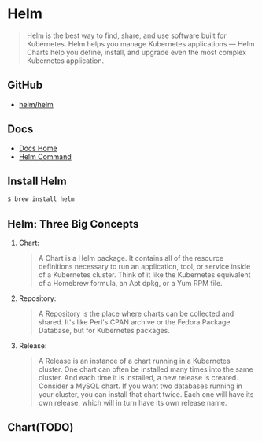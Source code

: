 # Helm

>Helm is the best way to find, share, and use software built for Kubernetes. Helm helps you manage Kubernetes applications — Helm Charts help you define, install, and upgrade even the most complex Kubernetes application.

## GitHub

- [helm/helm](https://github.com/helm/helm/releases)

## Docs

- [Docs Home](https://helm.sh/docs/)
- [Helm Command](https://helm.sh/docs/helm/helm/)

## Install Helm

```sh
$ brew install helm
```

## Helm: Three Big Concepts

1. Chart:
    >A Chart is a Helm package. It contains all of the resource definitions necessary to run an application, tool, or service inside of a Kubernetes cluster. Think of it like the Kubernetes equivalent of a Homebrew formula, an Apt dpkg, or a Yum RPM file.
2. Repository:
    >A Repository is the place where charts can be collected and shared. It's like Perl's CPAN archive or the Fedora Package Database, but for Kubernetes packages.
3. Release:
    >A Release is an instance of a chart running in a Kubernetes cluster. One chart can often be installed many times into the same cluster. And each time it is installed, a new release is created. Consider a MySQL chart. If you want two databases running in your cluster, you can install that chart twice. Each one will have its own release, which will in turn have its own release name.

## Chart(TODO)

